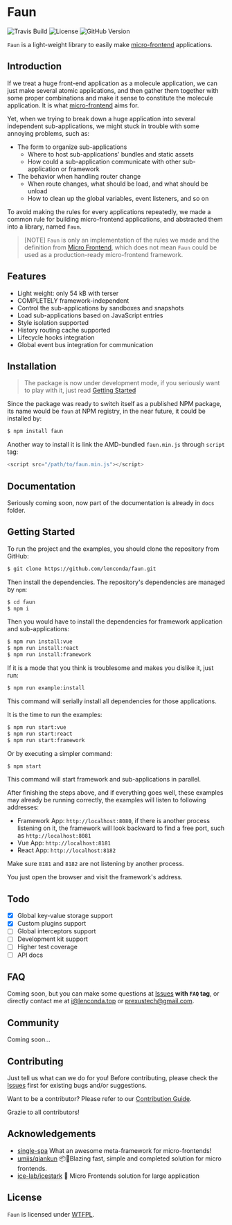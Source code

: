 # Faun

![Travis Build](https://img.shields.io/travis/lenconda/faun)
![License](https://img.shields.io/github/license/lenconda/faun)
![GitHub Version](https://img.shields.io/github/package-json/v/lenconda/faun)


`Faun` is a light-weight library to easily make [micro-frontend](https://micro-frontends.org/) applications.

## Introduction

If we treat a huge front-end application as a molecule application, we can just make several atomic applications, and then gather them together with some proper combinations and make it sense to constitute the molecule application. It is what [micro-frontend](https://micro-frontends.org/) aims for.

Yet, when we trying to break down a huge application into several independent sub-applications, we might stuck in trouble with some annoying problems, such as:

- The form to organize sub-applications
  - Where to host sub-applications' bundles and static assets
  - How could a sub-application communicate with other sub-application or framework
- The behavior when handling router change
  - When route changes, what should be load, and what should be unload
  - How to clean up the global variables, event listeners, and so on

To avoid making the rules for every applications repeatedly, we made a common rule for building micro-frontend applications, and abstracted them into a library, named `Faun`.

> [NOTE] `Faun` is only an implementation of the rules we made and the definition from [Micro Frontend](https://micro-frontends.org/), which does not mean `Faun` could be used as a production-ready micro-frontend framework.

## Features

- Light weight: only 54 kB with terser
- COMPLETELY framework-independent
- Control the sub-applications by sandboxes and snapshots
- Load sub-applications based on JavaScript entries
- Style isolation supported
- History routing cache supported
- Lifecycle hooks integration
- Global event bus integration for communication

## Installation

> The package is now under development mode, if you seriously want to play with it, just read [Getting Started](#getting-started)

Since the package was ready to switch itself as a published NPM package, its name would be `faun` at NPM registry, in the near future, it could be installed by:

```bash
$ npm install faun
```

Another way to install it is link the AMD-bundled `faun.min.js` through `script` tag:

```javascript
<script src="/path/to/faun.min.js"></script>
```

## Documentation

Seriously coming soon, now part of the documentation is already in `docs` folder.

## Getting Started

To run the project and the examples, you should clone the repository from GitHub:

```bash
$ git clone https://github.com/lenconda/faun.git
```

Then install the dependencies. The repository's dependencies are managed by `npm`:

```bash
$ cd faun
$ npm i
```

Then you would have to install the dependencies for framework application and sub-applications:

```bash
$ npm run install:vue
$ npm run install:react
$ npm run install:framework
```

If it is a mode that you think is troublesome and makes you dislike it, just run:

```bash
$ npm run example:install
```

This command will serially install all dependencies for those applications.

It is the time to run the examples:

```bash
$ npm run start:vue
$ npm run start:react
$ npm run start:framework
```

Or by executing a simpler command:

```bash
$ npm start
```

This command will start framework and sub-applications in parallel.

After finishing the steps above, and if everything goes well, these examples may already be running correctly, the examples will listen to following addresses:

- Framework App: `http://localhost:8080`, if there is another process listening on it, the framework will look backward to find a free port, such as `http://localhost:8081`
- Vue App: `http://localhost:8181`
- React App: `http://localhost:8182`

Make sure `8181` and `8182` are not listening by another process.

You just open the browser and visit the framework's address.

## Todo

- [x] Global key-value storage support
- [x] Custom plugins support
- [ ] Global interceptors support
- [ ] Development kit support
- [ ] Higher test coverage
- [ ] API docs

## FAQ

Coming soon, but you can make some questions at [Issues](https://github.com/lenconda/faun/issues) **with `FAQ` tag**, or directly contact me at [i@lenconda.top](mailto:i@lenconda.top) or [prexustech@gmail.com](mailto:prexustech@gmail.com).

## Community

Coming soon...

## Contributing

Just tell us what can we do for you! Before contributing, please check the [Issues](https://github.com/lenconda/faun/issues) first for existing bugs and/or suggestions.

Want to be a contributor? Please refer to our [Contribution Guide](CONTRIBUTING.md).

Grazie to all contributors!

## Acknowledgements

- [single-spa](https://github.com/CanopyTax/single-spa) What an awesome meta-framework for micro-frontends!
- [umijs/qiankun](https://github.com/umijs/qiankun) 📦🚀Blazing fast, simple and completed solution for micro frontends.
- [ice-lab/icestark](https://github.com/ice-lab/icestark) 🐯 Micro Frontends solution for large application

## License

`Faun` is licensed under [WTFPL](LICENSE).
